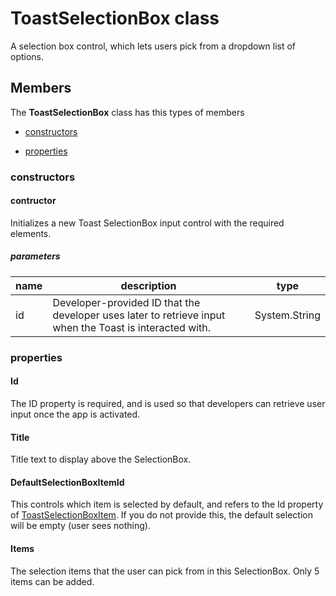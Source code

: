 
# ToastSelectionBox class

A selection box control, which lets users pick from a dropdown list of options.

## Members

The **ToastSelectionBox** class has this types of members

* [constructors](#constructors)

* [properties](#properties)

### constructors

#### contructor

Initializes a new Toast SelectionBox input control with the required elements.

##### parameters



| name | description | type || --- | --- | --- || id | Developer-provided ID that the developer uses later to retrieve input when the Toast is interacted with. | System.String |
### properties

#### Id

The ID property is required, and is used so that developers can retrieve user input once the app is activated.

#### Title

Title text to display above the SelectionBox.

#### DefaultSelectionBoxItemId

This controls which item is selected by default, and refers to the Id property of [ToastSelectionBoxItem](Microsoft_Toolkit_Uwp_Notifications_ToastSelectionBoxItem.md). If you do not provide this, the default selection will be empty (user sees nothing).

#### Items

The selection items that the user can pick from in this SelectionBox. Only 5 items can be added.
